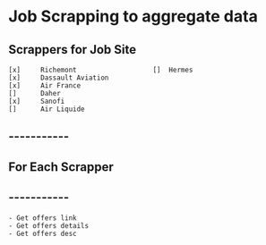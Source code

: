 # Job Scrapping to aggregate data
## Scrappers for Job Site

	[x] 	Richemont					[] 	Hermes
	[x] 	Dassault Aviation
	[x] 	Air France
	[] 		Daher
	[x] 	Sanofi
	[] 		Air Liquide

## -----------
## For Each Scrapper
## -----------

	- Get offers link
	- Get offers details
	- Get offers desc